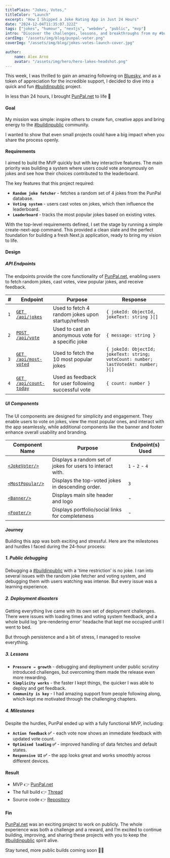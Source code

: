 ```yaml
---
titlePlain: "Jokes, Votes,"
titleColor: "Launch"
excerpt: "How I Shipped a Joke Rating App in Just 24 Hours"
date: "2024-12-04T11:35:07.322Z"
tags: ["jokes", "humour", "nextjs", "webdev", "public", "mvp"]
intro: "Discover the challenges, lessons, and breakthroughs from my #buildinpublic journey to create a joke rating app within a single day."
cardImg: "/assets/img/blog/punpal-voter.png"
coverImg: "/assets/img/blog/jokes-votes-launch-cover.jpg"

author:
    name: Alex Arno
    avatar: "/assets/img/hero/hero-lakes-headshot.png"
---
```


This week, I was thrilled to gain an amazing following on [Bluesky](https://bsky.app/profile/devarno.com/), and as a token of appreciation for the incredible support, I decided to dive into a quick and fun [#buildinpublic](https://bsky.app/search?q=%23buildinpublic) project.

In less than 24 hours, I brought [PunPal.net](http://punpal.net) to life 🎉

#### Goal

My mission was simple: inspire others to create fun, creative apps and bring energy to the [#buildinpublic](https://bsky.app/search?q=%23buildinpublic) community.

I wanted to show that even small projects could have a big impact when you share the process openly.

#### Requirements

I aimed to build the MVP quickly but with key interactive features. The main priority was building a system where users could vote anonymously on jokes and see how their choices contributed to the leaderboard.

The key features that this project required:

-   **`Random joke fetcher`** - fetches a random set of 4 jokes from the PunPal database.
-   **`Voting system`** - users cast votes on jokes, which then influence the leaderboard.
-   **`Leaderboard`** - tracks the most popular jokes based on existing votes.

With the top-level requirements defined, I set the stage by running a simple create-next-app command. This provided a clean slate and the perfect foundation for building a fresh Next.js application, ready to bring my vision to life.

#### Design

##### API Endpoints

The endpoints provide the core functionality of [PunPal.net](https://punpal.net/), enabling users to fetch random jokes, cast votes, view popular jokes, and receive feedback.

| **#** | **Endpoint**                                                                                             | **Purpose**                                         | **Response**                                                                        |
| ----- | -------------------------------------------------------------------------------------------------------- | --------------------------------------------------- | ----------------------------------------------------------------------------------- |
| `1`   | [`GET /api/jokes`](https://github.com/devArno88/punpal/blob/main/src/app/api/jokes/route.ts)             | Used to fetch 4 random jokes upon startup/refresh   | `{ jokeId: ObjectId, jokeText: string }[]`                                          |
| `2`   | [`POST /api/vote`](https://github.com/devArno88/punpal/blob/main/src/app/api/vote/route.ts)              | Used to cast an anonymous vote for a specific joke  | `{ message: string }`                                                               |
| `3`   | [`GET /api/most-voted`](https://github.com/devArno88/punpal/blob/main/src/app/api/most-voted/route.ts)   | Used to fetch the 10 most popular jokes             | `{ jokeId: ObjectId; jokeText: string; voteCount: number; lastVotedAt: number; }[]` |
| `4`   | [`GET /api/count-today`](https://github.com/devArno88/punpal/blob/main/src/app/api/count-today/route.ts) | Used as feedback for user following successful vote | `{ count: number }`                                                                 |

##### UI Components

The UI components are designed for simplicity and engagement. They enable users to vote on jokes, view the most popular ones, and interact with the app seamlessly, while additional components like the banner and footer enhance overall usability and branding.

| **Component Name**                                                                               | **Purpose**                                                | **Endpoint(s) Used** |
| ------------------------------------------------------------------------------------------------ | ---------------------------------------------------------- | -------------------- |
| [`<JokeVoter/>`](https://github.com/devArno88/punpal/blob/main/src/components/JokeVoter.tsx)     | Displays a random set of jokes for users to interact with. | `1` - `2` - `4`      |
| [`<MostPopular/>`](https://github.com/devArno88/punpal/blob/main/src/components/MostPopular.tsx) | Displays the top-voted jokes in descending order.          | `3`                  |
| [`<Banner/>`](https://github.com/devArno88/punpal/blob/main/src/components/Banner.tsx)           | Displays main site header and logo                         | -                    |
| [`<Footer/>`](https://github.com/devArno88/punpal/blob/main/src/components/Footer.tsx)           | Displays portfolio/social links for completeness           | -                    |

#### Journey

Building this app was both exciting and stressful. Here are the milestones and hurdles I faced during the 24-hour process:

##### 1. Public debugging

Debugging a [#buildinpublic](https://bsky.app/search?q=%23buildinpublic) with a 'time restriction' is no joke. I ran into several issues with the random joke fetcher and voting system, and debugging them with users watching was intense. But every issue was a learning experience.

##### 2. Deployment disasters

Getting everything live came with its own set of deployment challenges. There were issues with loading times and voting system feedback, and a whole build log 'pre-rendering error' headache that kept me occupied unitl I went to bed.

But through persistence and a bit of stress, I managed to resolve everything.

##### 3. Lessons

-   **`Pressure → growth`** - debugging and deployment under public scrutiny introduced challenges, but overcoming them made the release even more rewarding.
-   **`Simplicity works`** - the faster I kept things, the quicker I was able to deploy and get feedback.
-   **`Community is key`** - I had amazing support from people following along, which kept me motivated through the challenging chapters.

##### 4. Milestones

Despite the hurdles, PunPal ended up with a fully functional MVP, including:

-   **`Action feedback` ✅** - each vote now shows an immediate feedback with updated vote count.
-   **`Optimised loading` ✅** - improved handling of data fetches and default states.
-   **`Responsive UI` ✅** - the app looks great and works smoothly across different devices.

#### Result

-   MVP 👉 [PunPal.net](http://punpal.net)
-   The full build 👉 [Thread](https://bsky.app/profile/devarno.com/post/3lccyaloo6c2w)
-   Source code 👉 [Repository](http://github.com/devArno88/punpal)

#### Fin

[PunPal.net](http://punpal.net) was an exciting project to work on publicly. The whole experience was both a challenge and a reward, and I’m excited to continue building, improving, and sharing these projects with you to keep the [#buildinpublic](https://bsky.app/search?q=%23buildinpublic) spirit alive.

Stay tuned, more public builds coming soon 👀🔥
